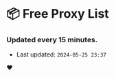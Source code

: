 # :package: Free Proxy List
### Updated every 15 minutes.

- Last updated: `2024-05-25 23:37`

:heart:
